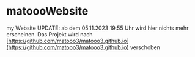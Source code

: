 # matoooWebsite
my Website
UPDATE: ab dem 05.11.2023 19:55 Uhr wird hier nichts mehr erscheinen. Das Projekt wird nach [https://github.com/matooo3/matooo3.github.io](https://github.com/matooo3/matooo3.github.io) verschoben
